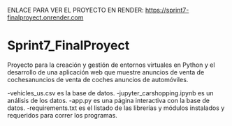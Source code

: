ENLACE PARA VER EL PROYECTO EN RENDER: https://sprint7-finalproyect.onrender.com

# Sprint7_FinalProyect
Proyecto para la creación y gestión de entornos virtuales en Python y el desarrollo de una aplicación web que muestre anuncios de venta de cochesanuncios de venta de coches anuncios de automóviles.

-vehicles_us.csv es la base de datos. 
-jupyter_carshopping.ipynb es un análisis de los datos.
-app.py es una página interactiva con la base de datos. 
-requirements.txt es el listado de las librerías y módulos instalados y requeridos para correr los programas.

